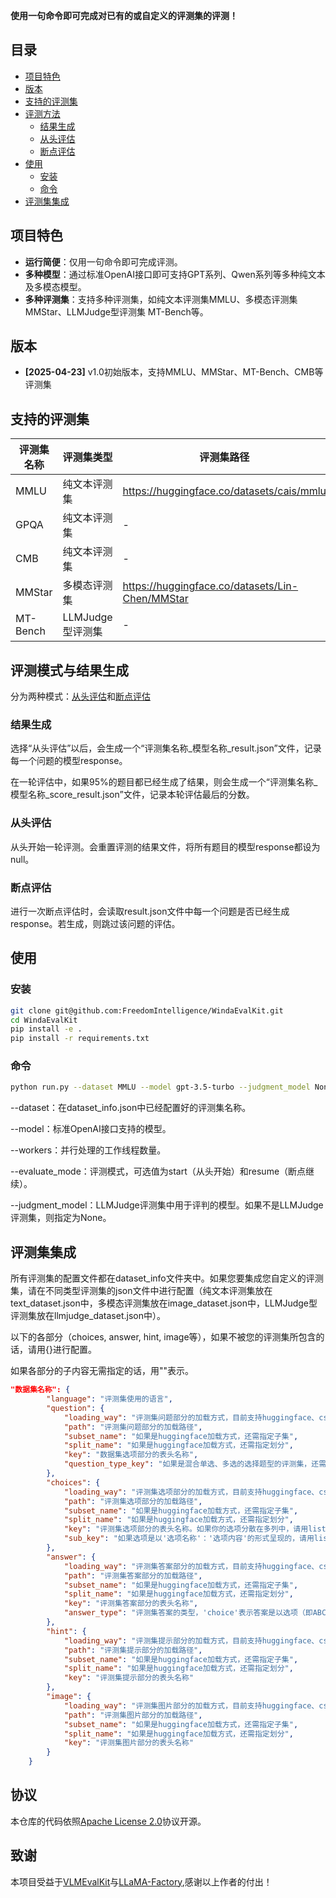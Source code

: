 **使用一句命令即可完成对已有的或自定义的评测集的评测！**

## 目录

- [项目特色](#项目特色)
- [版本](#版本)
- [支持的评测集](#支持的评测集)
- [评测方法](#评测方法)
    - [结果生成](#结果生成)
    - [从头评估](#从头评估)
    - [断点评估](#断点评估)
- [使用](#使用)
    - [安装](#安装)
    - [命令](#命令)
- [评测集集成](#评测集集成)

## 项目特色

- **运行简便**：仅用一句命令即可完成评测。
- **多种模型**：通过标准OpenAI接口即可支持GPT系列、Qwen系列等多种纯文本及多模态模型。
- **多种评测集**：支持多种评测集，如纯文本评测集MMLU、多模态评测集MMStar、LLMJudge型评测集
MT-Bench等。

## 版本

- **[2025-04-23]** v1.0初始版本，支持MMLU、MMStar、MT-Bench、CMB等评测集

## 支持的评测集
| 评测集名称       | 评测集类型         | 评测集路径           |
| --------------- | ----------------- | ----------------- |
| MMLU            | 纯文本评测集       | https://huggingface.co/datasets/cais/mmlu |
| GPQA            | 纯文本评测集       | -                                         |
| CMB             | 纯文本评测集       | -                                         |
| MMStar          | 多模态评测集       | https://huggingface.co/datasets/Lin-Chen/MMStar |
| MT-Bench        | LLMJudge型评测集   | -                                         |

## 评测模式与结果生成

分为两种模式：[从头评估](#从头评估)和[断点评估](#断点评估)

### 结果生成

选择“从头评估”以后，会生成一个“评测集名称_模型名称_result.json”文件，记录每一个问题的模型response。

在一轮评估中，如果95%的题目都已经生成了结果，则会生成一个“评测集名称_模型名称_score_result.json”文件，记录本轮评估最后的分数。

### 从头评估

从头开始一轮评测。会重置评测的结果文件，将所有题目的模型response都设为null。

### 断点评估

进行一次断点评估时，会读取result.json文件中每一个问题是否已经生成response。若生成，则跳过该问题的评估。

## 使用

### 安装

```bash
git clone git@github.com:FreedomIntelligence/WindaEvalKit.git
cd WindaEvalKit
pip install -e .
pip install -r requirements.txt
```

### 命令

```bash
python run.py --dataset MMLU --model gpt-3.5-turbo --judgment_model None --workers 64 --evaluate_mode start
```
--dataset：在dataset_info.json中已经配置好的评测集名称。

--model：标准OpenAI接口支持的模型。

--workers：并行处理的工作线程数量。

--evaluate_mode：评测模式，可选值为start（从头开始）和resume（断点继续）。

--judgment_model：LLMJudge评测集中用于评判的模型。如果不是LLMJudge评测集，则指定为None。

## 评测集集成

所有评测集的配置文件都在dataset_info文件夹中。如果您要集成您自定义的评测集，请在不同类型评测集的json文件中进行配置（纯文本评测集放在text_dataset.json中，多模态评测集放在image_dataset.json中，LLMJudge型评测集放在llmjudge_dataset.json中）。

以下的各部分（choices, answer, hint, image等），如果不被您的评测集所包含的话，请用{}进行配置。

如果各部分的子内容无需指定的话，用""表示。

```json
"数据集名称": {
        "language": "评测集使用的语言",
        "question": {
            "loading_way": "评测集问题部分的加载方式，目前支持huggingface、csv、json",
            "path": "评测集问题部分的加载路径",
            "subset_name": "如果是huggingface加载方式，还需指定子集",
            "split_name": "如果是huggingface加载方式，还需指定划分",
            "key": "数据集选项部分的表头名称",
            "question_type_key": "如果是混合单选、多选的选择题型的评测集，还需指定评测集问题类型的表头名称"
        },
        "choices": {
            "loading_way": "评测集选项部分的加载方式，目前支持huggingface、csv、json",
            "path": "评测集选项部分的加载路径",
            "subset_name": "如果是huggingface加载方式，还需指定子集",
            "split_name": "如果是huggingface加载方式，还需指定划分",
            "key": "评测集选项部分的表头名称。如果你的选项分散在多列中，请用list的形式指定，如['Option1', 'Option2', 'Option3', 'Option4']",
            "sub_key": "如果选项是以'选项名称'：'选项内容'的形式呈现的，请用list的形式指定所有'选项名称'"
        },
        "answer": {
            "loading_way": "评测集答案部分的加载方式，目前支持huggingface、csv、json",
            "path": "评测集答案部分的加载路径",
            "subset_name": "如果是huggingface加载方式，还需指定子集",
            "split_name": "如果是huggingface加载方式，还需指定划分",
            "key": "评测集答案部分的表头名称",
            "answer_type": "评测集答案的类型，'choice'表示答案是以选项（即ABCD）的形式呈现的，'content'表示答案是以选项内容的形式呈现的"
        },
        "hint": {
            "loading_way": "评测集提示部分的加载方式，目前支持huggingface、csv、json",
            "path": "评测集提示部分的加载路径",
            "subset_name": "如果是huggingface加载方式，还需指定子集",
            "split_name": "如果是huggingface加载方式，还需指定划分",
            "key": "评测集提示部分的表头名称"
        },
        "image": {
            "loading_way": "评测集图片部分的加载方式，目前支持huggingface、csv、json",
            "path": "评测集图片部分的加载路径",
            "subset_name": "如果是huggingface加载方式，还需指定子集",
            "split_name": "如果是huggingface加载方式，还需指定划分",
            "key": "评测集图片部分的表头名称"
        }
    }
```

## 协议

本仓库的代码依照[Apache License 2.0](LICENSE)协议开源。

## 致谢

本项目受益于[VLMEvalKit](https://github.com/open-compass/VLMEvalKit)与[LLaMA-Factory](https://github.com/hiyouga/LLaMA-Factory),感谢以上作者的付出！